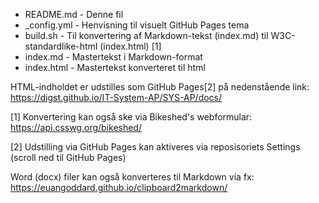 		
* README.md	- Denne fil
* _config.yml	- Henvisning til visuelt GitHub Pages tema
* build.sh	- Til konvertering af Markdown-tekst (index.md) til W3C-standardlike-html (index.html) [1]
* index.md	- Mastertekst i Markdown-format
* index.html 	- Mastertekst konverteret til html

HTML-indholdet er udstilles som GitHub Pages[2] på nedenstående link:
https://digst.github.io/IT-System-AP/SYS-AP/docs/

[1] Konvertering kan også ske via Bikeshed's webformular: https://api.csswg.org/bikeshed/

[2] Udstilling via GitHub Pages kan aktiveres via reposisoriets Settings (scroll ned til GitHub Pages)

Word (docx) filer kan også konverteres til Markdown via fx: https://euangoddard.github.io/clipboard2markdown/
